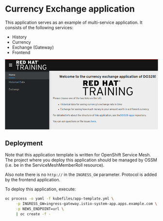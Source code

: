 # Currency Exchange application

This application serves as an example of multi-service application. It consists of the following services:

- History
- Currency
- Exchange (Gateway)
- Frontend

![Image of the application](imgs/app.png)


## Deployment

Note that this application template is written for OpenShift Service Mesh.
The project where you deploy this application should be managed by OSSM
(i.e. be in the ServiceMeshMemberRoll resource).

Also note there is no `http://` in the `INGRESS_GW` parameter. Protocol
is added by the frontend application.

To deploy this application, execute:

```sh
oc process -o yaml -f kubefiles/app-template.yml \
     -p INGRESS_GW=ingress-gateway.istio-system-app.apps.example.com \
     -p NEWS_ENDPOINT=url \
     | oc create -f -
```
